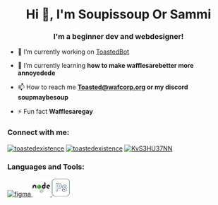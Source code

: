 <h1 align="center">Hi 👋, I'm Soupissoup Or Sammi</h1>
<h3 align="center">I'm a beginner dev and webdesigner!</h3>

- 🔭 I’m currently working on [ToastedBot](https://github.com/ToastedExistence/ToastedBot)

- 🌱 I’m currently learning **how to make wafflesarebetter more annoyedede**

- 📫 How to reach me **Toasted@wafcorp.org or my discord soupmaybesoup**

- ⚡ Fun fact **Wafflesaregay**

<h3 align="left">Connect with me:</h3>
<p align="left">
<a href="https://instagram.com/toastedexistence" target="blank"><img align="center" src="https://raw.githubusercontent.com/rahuldkjain/github-profile-readme-generator/master/src/images/icons/Social/instagram.svg" alt="toastedexistence" height="30" width="40" /></a>
<a href="https://www.youtube.com/c/toastedexistence" target="blank"><img align="center" src="https://raw.githubusercontent.com/rahuldkjain/github-profile-readme-generator/master/src/images/icons/Social/youtube.svg" alt="toastedexistence" height="30" width="40" /></a>
<a href="https://discord.gg/KvS3HU37NN" target="blank"><img align="center" src="https://raw.githubusercontent.com/rahuldkjain/github-profile-readme-generator/master/src/images/icons/Social/discord.svg" alt="KvS3HU37NN" height="30" width="40" /></a>
</p>

<h3 align="left">Languages and Tools:</h3>
<p align="left"> <a href="https://www.figma.com/" target="_blank" rel="noreferrer"> <img src="https://www.vectorlogo.zone/logos/figma/figma-icon.svg" alt="figma" width="40" height="40"/> </a> <a href="https://nodejs.org" target="_blank" rel="noreferrer"> <img src="https://raw.githubusercontent.com/devicons/devicon/master/icons/nodejs/nodejs-original-wordmark.svg" alt="nodejs" width="40" height="40"/> </a> <a href="https://www.photoshop.com/en" target="_blank" rel="noreferrer"> <img src="https://raw.githubusercontent.com/devicons/devicon/master/icons/photoshop/photoshop-line.svg" alt="photoshop" width="40" height="40"/> </a> </p>
